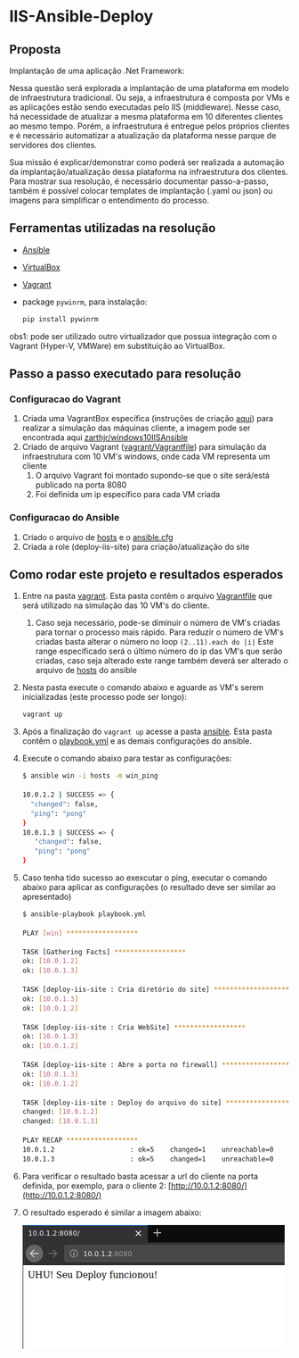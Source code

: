 # IIS-Ansible-Deploy

## Proposta

Implantação de uma aplicação .Net Framework:

Nessa questão será explorada a implantação de uma plataforma em modelo de infraestrutura tradicional. Ou seja, a infraestrutura é composta por VMs e as aplicações estão sendo executadas pelo IIS (middleware). Nesse caso, há necessidade de atualizar a mesma plataforma em 10 diferentes clientes ao mesmo tempo. Porém, a infraestrutura é entregue pelos próprios clientes e é necessário automatizar a atualização da plataforma nesse parque de servidores dos clientes.

Sua missão é explicar/demonstrar como poderá ser realizada a automação da implantação/atualização dessa plataforma na infraestrutura dos clientes. Para mostrar sua resolução, é necessário documentar passo-a-passo, também é possível colocar templates de implantação (.yaml ou json) ou imagens para simplificar o entendimento do processo.

## Ferramentas utilizadas na resolução

- [Ansible](https://www.ansible.com/)
- [VirtualBox](https://www.virtualbox.org/wiki/Downloads)
- [Vagrant](https://www.vagrantup.com/)
- package ```pywinrm```, para instalação:

   ```bash
   pip install pywinrm
   ```

obs1: pode ser utilizado outro virtualizador que possua integração com o Vagrant (Hyper-V, VMWare) em substituição ao VirtualBox.

## Passo a passo executado para resolução

### Configuracao do Vagrant

1. Criada uma VagrantBox específica (instruções de criação [aqui](vagrant_box)) para realizar a simulação das máquinas cliente, a imagem pode ser encontrada aqui [zarthjr/windows10IISAnsible](https://app.vagrantup.com/zarthjr/boxes/windows10IISAnsible/)
1. Criado de arquivo Vagrant ([vagrant/Vagrantfile](vagrant/Vagrantfile)) para simulação da infraestrutura com 10 VM's windows, onde cada VM representa um cliente
   1. O arquivo Vagrant foi montado supondo-se que o site será/está publicado na porta 8080
   1. Foi definida um ip específico para cada VM criada

### Configuracao do Ansible

1. Criado o arquivo de [hosts](ansible/hosts/) e o [ansible.cfg](ansible/ansible.cfg)
1. Criada a role (deploy-iis-site) para criação/atualização do site

## Como rodar este projeto e resultados esperados

1. Entre na pasta [vagrant](vagrant/). Esta pasta contêm o arquivo [Vagrantfile](vagrant/Vagrantfile) que será utilizado na simulação das 10 VM's do cliente.
   1. Caso seja necessário, pode-se diminuir o número de VM's criadas para tornar o processo mais rápido.
      Para reduzir o número de VM's criadas basta alterar o número no loop ```(2..11).each do |i|```
      Este range especificado será o último número do ip das VM's que serão criadas, caso seja alterado este range também deverá ser alterado o arquivo de [hosts](ansible/hosts) do ansible
1. Nesta pasta execute o comando abaixo e aguarde as VM's serem inicializadas (este processo pode ser longo):

    ```bash
    vagrant up
    ```

1. Após a finalização do ```vagrant up``` acesse a pasta [ansible](ansible/). Esta pasta contêm o [playbook.yml](ansible/playbook.yml) e as demais configurações do ansible.
1. Execute o comando abaixo para testar as configurações:

    ```bash
    $ ansible win -i hosts -m win_ping

    10.0.1.2 | SUCCESS => {
      "changed": false,
      "ping": "pong"
    }
    10.0.1.3 | SUCCESS => {
       "changed": false,
       "ping": "pong"
    }
    ```

1. Caso tenha tido sucesso ao exexcutar o ping, executar o comando abaixo para aplicar as configurações (o resultado deve ser similar ao apresentado)

    ```bash
    $ ansible-playbook playbook.yml
  
    PLAY [win] ******************

    TASK [Gathering Facts] ******************
    ok: [10.0.1.2]
    ok: [10.0.1.3]

    TASK [deploy-iis-site : Cria diretório do site] *******************
    ok: [10.0.1.3]
    ok: [10.0.1.2]

    TASK [deploy-iis-site : Cria WebSite] ******************
    ok: [10.0.1.3]
    ok: [10.0.1.2]

    TASK [deploy-iis-site : Abre a porta no firewall] *******************
    ok: [10.0.1.3]
    ok: [10.0.1.2]

    TASK [deploy-iis-site : Deploy do arquivo do site] ******************
    changed: [10.0.1.2]
    changed: [10.0.1.3]

    PLAY RECAP ******************
    10.0.1.2                   : ok=5    changed=1    unreachable=0    failed=0
    10.0.1.3                   : ok=5    changed=1    unreachable=0    failed=0  
    ```
1. Para verificar o resultado basta acessar a url do cliente na porta definida, por exemplo, para o cliente 2: [http://10.0.1.2:8080/](http://10.0.1.2:8080/)

1. O resultado esperado é similar a imagem abaixo:

    ![alt text](./images/10.0.1.2:8080.png "Resultado Cliente")
